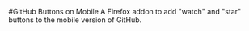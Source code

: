 #GitHub Buttons on Mobile
A Firefox addon to add "watch" and "star" buttons to the mobile version of GitHub.
